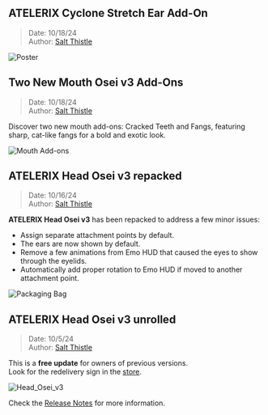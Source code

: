 ## **ATELERIX Cyclone Stretch Ear** Add-On
> Date: 10/18/24\
> Author: [Salt Thistle](https://my.secondlife.com/salt.thistle)

![Poster](https://github.com/user-attachments/assets/99bc0c64-bc59-4011-a065-80c2beb3f9f6)

## Two New **Mouth Osei v3** Add-Ons
> Date: 10/18/24\
> Author: [Salt Thistle](https://my.secondlife.com/salt.thistle)

Discover two new mouth add-ons: Cracked Teeth and Fangs, featuring sharp, cat-like fangs for a bold and exotic look.

![Mouth Add-ons](https://github.com/user-attachments/assets/f399d99b-9525-49b9-af27-c58be4db8b54)

## **ATELERIX Head Osei v3** repacked
> Date: 10/16/24\
> Author: [Salt Thistle](https://my.secondlife.com/salt.thistle)

**ATELERIX Head Osei v3** has been repacked to address a few minor issues:
* Assign separate attachment points by default.
* The ears are now shown by default.
* Remove a few animations from Emo HUD that caused the eyes to show through the eyelids.
* Automatically add proper rotation to Emo HUD if moved to another attachment point.

![Packaging Bag](https://github.com/user-attachments/assets/7b9c7c71-f83c-4911-ac7b-b06491249a2a)

## **ATELERIX Head Osei v3** unrolled
> Date: 10/5/24\
> Author: [Salt Thistle](https://my.secondlife.com/salt.thistle)

This is a **free update** for owners of previous versions.\
Look for the redelivery sign in the [store](https://maps.secondlife.com/secondlife/Ethos/187/116/501).

![Head_Osei_v3](https://github.com/user-attachments/assets/912ec56b-b064-475d-8de7-b0353380caaa)

Check the [Release Notes](/store/atelerix/head-osei-v3-release-notes) for more information.
